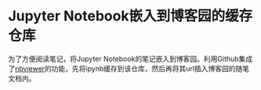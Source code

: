 # Jupyter Notebook嵌入到博客园的缓存仓库
为了方便阅读笔记，将Jupyter Notebook的笔记嵌入到博客园。利用Github集成了[nbviewer](https://nbviewer.jupyter.org/)的功能，先将ipynb缓存到该仓库，然后再将其url插入博客园的随笔文档内。

